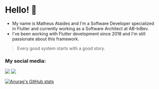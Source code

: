 # Hello! :wave:

- My name is Matheus Ataides and I'm a Software Developer specialized in Flutter and currently working as a Software Architect at AB-InBev.
- I've been working with Flutter development since 2018 and I'm still passionate about this framework.

>Every good system starts with a good story.

### My social media:
<div>
<a href="https://instagram.com/mathsilvaof" target="_blank"><img src="https://img.shields.io/badge/-Instagram-%23E4405F?style=for-the-badge&logo=instagram&logoColor=white" target="_blank"></a>
<a href="https://www.linkedin.com/in/matheus-da-silva-ataides" target="_blank"><img src="https://img.shields.io/badge/-LinkedIn-%230077B5?style=for-the-badge&logo=linkedin&logoColor=white" target="_blank"></a>   
</div>


[![Anurag's GitHub stats](https://github-readme-stats.vercel.app/api?username=mathsilva-dev&count_private=true&show_icons=true&theme=dark)](https://github.com/anuraghazra/github-readme-stats)

